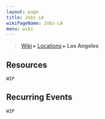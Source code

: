 ```yaml
---
layout: page
title: Jobs LA
wikiPageName: Jobs-LA
menu: wiki
---
```


> [Wiki](Home) ▸ [Locations](Jobs-Locations) ▸ **Los Angeles**

## Resources

`WIP`

## Recurring Events

`WIP`
